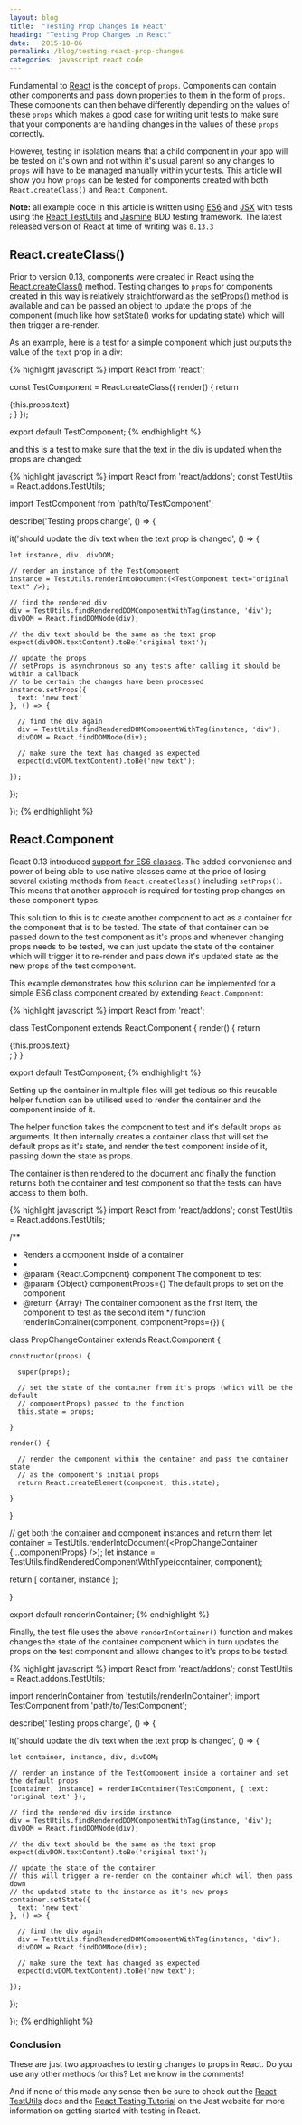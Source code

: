 ```yaml
---
layout: blog
title:  "Testing Prop Changes in React"
heading: "Testing Prop Changes in React"
date:   2015-10-06
permalink: /blog/testing-react-prop-changes
categories: javascript react code
---
```


Fundamental to [React](http://facebook.github.io/react/) is the concept of `props`. Components can contain other 
components and pass down properties to them in the form of `props`. These components can then behave differently
depending on the values of these `props` which makes a good case for writing unit tests to make sure that
your components are handling changes in the values of these `props` correctly.

However, testing in isolation means that a child component in your app will be tested on it's own and not within it's 
usual parent so any changes to `props` will have to be managed manually within your tests. This article will show you
how `props` can be tested for components created with both `React.createClass()` and `React.Component`.

<!--break-->

<div class="note well well-sm">
  <strong>Note:</strong> all example code in this article is written using <a href="https://github.com/lukehoban/es6features">ES6</a> and 
  <a href="https://facebook.github.io/react/docs/jsx-in-depth.html">JSX</a> with tests using the
  <a href="https://facebook.github.io/react/docs/test-utils.html">React TestUtils</a> and 
  <a href="http://jasmine.github.io/">Jasmine</a> BDD testing framework. The latest released version of React
  at time of writing was <code>0.13.3</code>
</div>

## React.createClass()

Prior to version 0.13, components were created in React using the [React.createClass()](http://facebook.github.io/react/docs/top-level-api.html#react.createclass) method.
Testing changes to `props` for components created in this way is relatively straightforward as the [setProps()](http://facebook.github.io/react/docs/component-api.html#setprops) method 
is available and can be passed an object to update the props of the component (much like how [setState()](http://facebook.github.io/react/docs/component-api.html#setprops) works for updating state)
which will then trigger a re-render.

As an example, here is a test for a simple component which just outputs the value of the `text` prop in a div:

{% highlight javascript %}
import React from 'react';

const TestComponent = React.createClass({
  render() {
    return <div>{this.props.text}</div>;
  }
});

export default TestComponent;
{% endhighlight %}

and this is a test to make sure that the text in the div is updated when the props are changed:

{% highlight javascript %}
import React from 'react/addons';
const TestUtils = React.addons.TestUtils;

import TestComponent from 'path/to/TestComponent';

describe('Testing props change', () => {

  it('should update the div text when the text prop is changed', () => {
  
    let instance, div, divDOM;
  
    // render an instance of the TestComponent
    instance = TestUtils.renderIntoDocument(<TestComponent text="original text" />);
    
    // find the rendered div
    div = TestUtils.findRenderedDOMComponentWithTag(instance, 'div');
    divDOM = React.findDOMNode(div);
    
    // the div text should be the same as the text prop
    expect(divDOM.textContent).toBe('original text');
    
    // update the props
    // setProps is asynchronous so any tests after calling it should be within a callback
    // to be certain the changes have been processed
    instance.setProps({
      text: 'new text'
    }, () => {      
      
      // find the div again
      div = TestUtils.findRenderedDOMComponentWithTag(instance, 'div');
      divDOM = React.findDOMNode(div);
      
      // make sure the text has changed as expected
      expect(divDOM.textContent).toBe('new text');
      
    });
  
  });

});
{% endhighlight %}

## React.Component

React 0.13 introduced [support for ES6 classes](https://facebook.github.io/react/blog/2015/01/27/react-v0.13.0-beta-1.html).
The added convenience and power of being able to use native classes came at the price of losing several existing methods
from `React.createClass()` including `setProps()`. This means that another approach is required for testing prop changes on these
component types.

This solution to this is to create another component to act as a container for the component that is to be tested. The state of 
that container can be passed down to the test component as it's props and whenever changing props needs to be tested, we 
can just update the state of the container which will trigger it to re-render and pass down it's updated state as the
new props of the test component.

This example demonstrates how this solution can be implemented for a simple ES6 class component created by extending `React.Component`: 

{% highlight javascript %}
import React from 'react';

class TestComponent extends React.Component {
  render() {
    return <div>{this.props.text}</div>;
  }
}

export default TestComponent;
{% endhighlight %}

Setting up the container in multiple files will get tedious so this reusable helper function can be utilised  used to render the 
container and the component inside of it.

The helper function takes the component to test and it's default props as arguments. It then internally creates a container class 
that will set the default props as it's state, and render the test component inside of it, passing down the state as props.

The container is then rendered to the document and finally the function returns both the container and test component so that
the tests can have access to them both.

{% highlight javascript %}
import React from 'react/addons';
const TestUtils = React.addons.TestUtils;

/**
 * Renders a component inside of a container
 * 
 * @param {React.Component} component The component to test
 * @param {Object} componentProps={}  The default props to set on the component
 * @return {Array} The container component as the first item, the component to test as the second item
 */
function renderInContainer(component, componentProps={}) {

  class PropChangeContainer extends React.Component {
  
    constructor(props) {
    
      super(props);
      
      // set the state of the container from it's props (which will be the default
      // componentProps) passed to the function
      this.state = props;
      
    }
    
    render() {
    
      // render the component within the container and pass the container state
      // as the component's initial props
      return React.createElement(component, this.state);
      
    }
    
  }

  // get both the container and component instances and return them
  let container = TestUtils.renderIntoDocument(<PropChangeContainer {...componentProps} />);
  let instance = TestUtils.findRenderedComponentWithType(container, component);

  return [
    container,
    instance
  ];

}

export default renderInContainer;
{% endhighlight %}

Finally, the test file uses the above `renderInContainer()` function and makes changes the state of the container 
component which in turn updates the props on the test component and allows changes to it's props to be tested.

{% highlight javascript %}
import React from 'react/addons';
const TestUtils = React.addons.TestUtils;

import renderInContainer from 'testutils/renderInContainer';
import TestComponent from 'path/to/TestComponent';

describe('Testing props change', () => {

  it('should update the div text when the text prop is changed', () => {
  
    let container, instance, div, divDOM;
  
    // render an instance of the TestComponent inside a container and set the default props
    [container, instance] = renderInContainer(TestComponent, { text: 'original text' });
    
    // find the rendered div inside instance
    div = TestUtils.findRenderedDOMComponentWithTag(instance, 'div');
    divDOM = React.findDOMNode(div);
    
    // the div text should be the same as the text prop
    expect(divDOM.textContent).toBe('original text');
    
    // update the state of the container
    // this will trigger a re-render on the container which will then pass down 
    // the updated state to the instance as it's new props
    container.setState({
      text: 'new text'
    }, () => {      
      
      // find the div again
      div = TestUtils.findRenderedDOMComponentWithTag(instance, 'div');
      divDOM = React.findDOMNode(div);
      
      // make sure the text has changed as expected
      expect(divDOM.textContent).toBe('new text');
      
    });
  
  });

});
{% endhighlight %}

### Conclusion

These are just two approaches to testing changes to props in React. Do you use any other methods for this? Let me know 
in the comments!

And if none of this made any sense then be sure to check out the 
[React TestUtils](https://facebook.github.io/react/docs/test-utils.html) docs and the
[React Testing Tutorial](https://facebook.github.io/jest/docs/tutorial-react.html) on the Jest website
for more information on getting started with testing in React.
